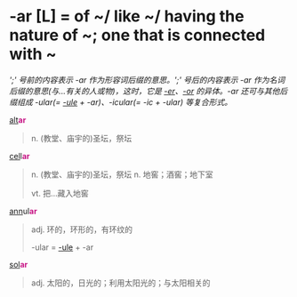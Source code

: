 # -ar [L] = of ~/ like ~/ having the nature of ~; one that is connected with ~

*';' 号前的内容表示 -ar 作为形容词后缀的意思。';' 号后的内容表示 -ar 作为名词后缀的意思(与...有关的人或物)，这时，它是 [-er](-er.md)、[-or](-or.md) 的异体。-ar 还可与其他后缀组成 -ular(= [-ule](-ule.md) + -ar)、-icular(= -ic + -ular) 等复合形式。*

[alt](_alt_.md)<b style="color: #C71585;">ar</b>
> n. (教堂、庙宇的)圣坛，祭坛

[cel](_cel_.md)l<b style="color: #C71585;">ar</b>
> n. (教堂、庙宇的)圣坛，祭坛
> n. 地窖；酒窖；地下室
>
> vt. 把…藏入地窖

[ann](_ann_.md)ul<b style="color: #C71585;">ar</b>
> adj. 环的，环形的，有环纹的
>
> -ular = [-ule](-ule.md) + -ar

[sol](_sol_.md)<b style="color: #C71585;">ar</b>
> adj. 太阳的，日光的；利用太阳光的；与太阳相关的